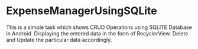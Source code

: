 # ExpenseManagerUsingSQLite
This is a simple task which shows CRUD Operations using SQLITE Database in Android.
Displaying the entered data in the form of RecyclerView.
Delete and Update the particular data accordingly.
